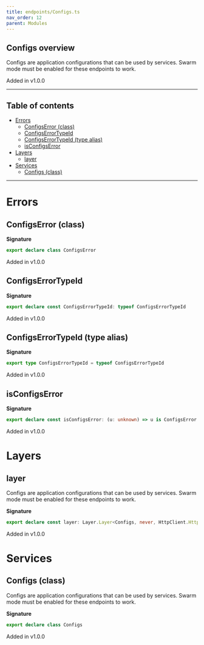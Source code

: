 ```yaml
---
title: endpoints/Configs.ts
nav_order: 12
parent: Modules
---
```


## Configs overview

Configs are application configurations that can be used by services. Swarm
mode must be enabled for these endpoints to work.

Added in v1.0.0

---

<h2 class="text-delta">Table of contents</h2>

- [Errors](#errors)
  - [ConfigsError (class)](#configserror-class)
  - [ConfigsErrorTypeId](#configserrortypeid)
  - [ConfigsErrorTypeId (type alias)](#configserrortypeid-type-alias)
  - [isConfigsError](#isconfigserror)
- [Layers](#layers)
  - [layer](#layer)
- [Services](#services)
  - [Configs (class)](#configs-class)

---

# Errors

## ConfigsError (class)

**Signature**

```ts
export declare class ConfigsError
```

Added in v1.0.0

## ConfigsErrorTypeId

**Signature**

```ts
export declare const ConfigsErrorTypeId: typeof ConfigsErrorTypeId
```

Added in v1.0.0

## ConfigsErrorTypeId (type alias)

**Signature**

```ts
export type ConfigsErrorTypeId = typeof ConfigsErrorTypeId
```

Added in v1.0.0

## isConfigsError

**Signature**

```ts
export declare const isConfigsError: (u: unknown) => u is ConfigsError
```

Added in v1.0.0

# Layers

## layer

Configs are application configurations that can be used by services. Swarm
mode must be enabled for these endpoints to work.

**Signature**

```ts
export declare const layer: Layer.Layer<Configs, never, HttpClient.HttpClient<HttpClientError.HttpClientError, Scope>>
```

Added in v1.0.0

# Services

## Configs (class)

Configs are application configurations that can be used by services. Swarm
mode must be enabled for these endpoints to work.

**Signature**

```ts
export declare class Configs
```

Added in v1.0.0
